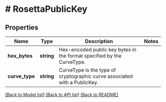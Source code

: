# # RosettaPublicKey

## Properties

Name | Type | Description | Notes
------------ | ------------- | ------------- | -------------
**hex_bytes** | **string** | Hex-encoded public key bytes in the format specified by the CurveType. |
**curve_type** | **string** | CurveType is the type of cryptographic curve associated with a PublicKey. |

[[Back to Model list]](../../README.md#models) [[Back to API list]](../../README.md#endpoints) [[Back to README]](../../README.md)
